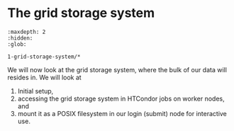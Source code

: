 # The grid storage system

```{toctree}
:maxdepth: 2
:hidden:
:glob:

1-grid-storage-system/*
```

We will now look at the grid storage system, where the bulk of our data will resides in. We will look at

1. Initial setup,
2. accessing the grid storage system in HTCondor jobs on worker nodes, and
3. mount it as a POSIX filesystem in our login (submit) node for interactive use.
